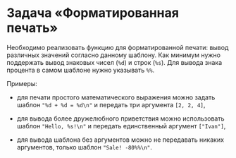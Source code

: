 # Задача «Форматированная печать»

Необходимо реализовать функцию для форматированной печати: вывод
различных значений согласно данному шаблону. Как минимум нужно
поддержать вывод знаковых чисел (`%d`) и строк (`%s`). Для вывода
знака процента в самом шаблоне нужно указывать `%%`.

Примеры:

* для печати простого математического выражения можно задать шаблон
  `"%d + %d = %d\n"` и передать три аргумента `[2, 2, 4]`,

* для вывода более дружелюбного приветствия можно использовать шаблон
  `"Hello, %s!\n"` и передать единственный аргумент `["Ivan"]`,

* для вывода шаблона без аргументов можно не передавать никаких
  аргументов, только шаблон `"Sale! -80%%\n"`.
